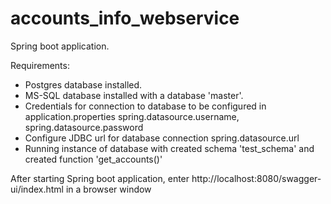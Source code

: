 # accounts_info_webservice
Spring boot application.

Requirements:
- Postgres database installed.
- MS-SQL database installed with a database 'master'.
- Credentials for connection to database to be configured in application.properties
	spring.datasource.username, spring.datasource.password
- Configure JDBC url for database connection spring.datasource.url
- Running instance of database with created schema 'test_schema' and created function 'get_accounts()'

After starting Spring boot application, enter http://localhost:8080/swagger-ui/index.html in a browser window
